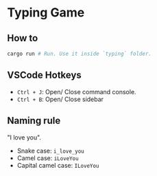 # Typing Game

## How to

```sh
cargo run # Run. Use it inside `typing` folder.
```

## VSCode Hotkeys

- `Ctrl + J`: Open/ Close command console.
- `Ctrl + B`: Open/ Close sidebar

## Naming rule

"I love you".

- Snake case: `i_love_you`
- Camel case: `iLoveYou`
- Capital camel case: `ILoveYou`